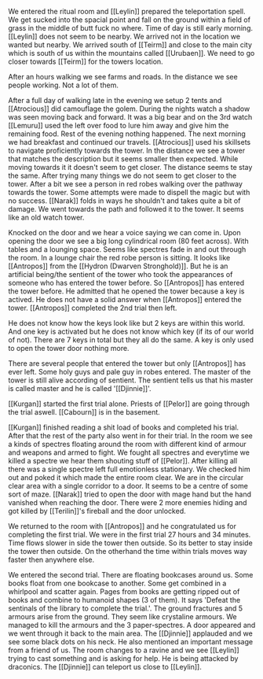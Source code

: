 We entered the ritual room and [[Leylin]] prepared the teleportation spell. We get sucked into the spacial point and fall on the ground within a field of grass in the middle of butt fuck no where. Time of day is still early morning. [[Leylin]] does not seem to be nearby. We arrived not in the location we wanted but nearby. We arrived south of [[Teirm]] and close to the main city which is south of us within the mountains called [[Urubaen]]. We need to go closer towards [[Teirm]] for the towers location.

After an hours walking we see farms and roads. In the distance we see people working. Not a lot of them.

After a full day of walking late in the evening we setup 2 tents and [[Atrocious]] did camouflage the golem. During the nights watch a shadow was seen moving back and forward. It was a big bear and on the 3rd watch [[Lemuru]] used the left over food to lure him away and give him the remaining food. Rest of the evening nothing happened. The next morning we had breakfast and continued our travels. [[Atrocious]] used his skillsets to navigate proficiently towards the tower. In the distance we see a tower that matches the description but it seems smaller then expected. While moving towards it it doesn't seem to get closer. The distance seems te stay the same. After trying many things we do not seem to get closer to the tower. After a bit we see a person in red robes walking over the pathway towards the tower. Some attempts were made to dispell the magic but with no success. [[Narak]] folds in ways he shouldn't and takes quite a bit of damage. We went towards the path and followed it to the tower. It seems like an old watch tower. 

Knocked on the door and we hear a voice saying we can come in. Upon opening the door we see a big long cylindrical room (80 feet across). With tables and a lounging space. Seems like spectres fade in and out through the room. In a lounge chair the red robe person is sitting. It looks like [[Antropos]] from the [[Hydron (Dwarven Stronghold)]]. But he is an artificial being/the sentient of the tower who took the appearances of someone who has entered the tower before. So [[Antropos]] has entered the tower before. He admitted that he opened the tower because a key is actived. He does not have a solid answer when [[Antropos]] entered the tower. [[Antropos]] completed the 2nd trial then left.

He does not know how the keys look like but 2 keys are within this world. And one key is activated but he does not know which key (if its of our world of not). There are 7 keys in total but they all do the same. A key is only used to open the tower door nothing more.

There are several people that entered the tower but only [[Antropos]] has ever left. Some holy guys and pale guy in robes entered. The master of the tower is still alive according of sentient. The sentient tells us that his master is called master and he is called '[[Djinnie]]'.

[[Kurgan]] started the first trial alone.
Priests of [[Pelor]] are going through the trial aswell.
[[Cabourn]] is in the basement.

[[Kurgan]] finished reading a shit load of books and completed his trial.
After that the rest of the party also went in for their trial. In the room we see a kinds of spectres floating around the room with different kind of armour and weapons and armed to fight. We fought all spectres and everytime we killed a spectre we hear them shouting stuff of [[Pelor]]. After killing all there was a single spectre left full emotionless stationary. We checked him out and poked it which made the entire room clear. We are in the circular clear area with a single corridor to a door. It seems to be a centre of some sort of maze. [[Narak]] tried to open the door with mage hand but the hand vanished when reaching the door. There were 2 more enemies hiding and got killed by [[Terilin]]'s fireball and the door unlocked.

We returned to the room with [[Antropos]] and he congratulated us for completing the first trial. We were in the first trial 27 hours and 34 minutes. Time flows slower in side the tower then outside. So its better to stay inside the tower then outside. On the otherhand the time within trials moves way faster then anywhere else. 

We entered the second trial. There are floating bookcases around us. Some books float from one bookcase to another. Some get combined in a whirlpool and scatter again. Pages from books are getting ripped out of books and combine to humanoid shapes (3 of them). It says 'Defeat the sentinals of the library to complete the trial.'. The ground fractures and 5 armours arise from the ground. They seem like crystaline armours. We managed to kill the armours and the 3 paper-spectres. A door appeared and we went through it back to the main area. The [[Djinnie]] applauded and we see some black dots on his neck. He also mentioned an important message from a friend of us. The room changes to a ravine and we see [[Leylin]] trying to cast something and is asking for help. He is being attacked by draconics. The [[Djinnie]] can teleport us close to [[Leylin]].